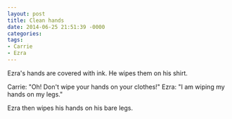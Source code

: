 ```yaml
---
layout: post
title: Clean hands
date: 2014-06-25 21:51:39 -0000
categories:
tags:
- Carrie
- Ezra
---
```

Ezra's hands are covered with ink. He wipes them on his shirt.

Carrie: "Oh! Don't wipe your hands on your clothes!"
Ezra: "I am wiping my hands on my legs."

Ezra then wipes his hands on his bare legs.

